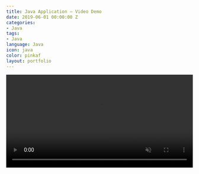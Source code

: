 ```yaml
---
title: Java Application – Video Demo
date: 2019-06-01 00:00:00 Z
categories:
- Java
tags:
- Java
language: Java
icon: java
color: pinkaf
layout: portfolio
---
```


<video width="100%" loop muted autoplay preload="auto">
    <source src="/dist/video/javac.mp4" type="video/mp4" />
    Your browser does not support the video tag.
  </video>
